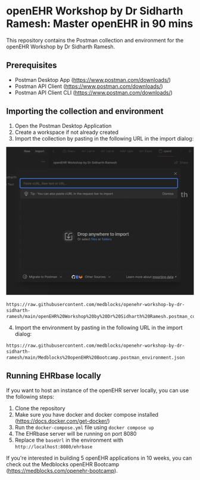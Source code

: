 # openEHR Workshop by Dr Sidharth Ramesh: Master openEHR in 90 mins

This repository contains the Postman collection and environment for the openEHR Workshop by Dr Sidharth Ramesh.

## Prerequisites

- Postman Desktop App (https://www.postman.com/downloads/)
- Postman API Client (https://www.postman.com/downloads/)
- Postman API Client CLI (https://www.postman.com/downloads/)

## Importing the collection and environment
1. Open the Postman Desktop Application
2. Create a workspace if not already created
3. Import the collection by pasting in the following URL in the import dialog:

![Import Collection](./images/import-collection.png)

```
https://raw.githubusercontent.com/medblocks/openehr-workshop-by-dr-sidharth-ramesh/main/openEHR%20Workshop%20by%20Dr%20Sidharth%20Ramesh.postman_collection.json
```
4. Import the environment by pasting in the following URL in the import dialog:
```
https://raw.githubusercontent.com/medblocks/openehr-workshop-by-dr-sidharth-ramesh/main/Medblocks%20openEHR%20Bootcamp.postman_environment.json
```

## Running EHRbase locally
If you want to host an instance of the openEHR server locally, you can use the following steps:

1. Clone the repository
2. Make sure you have docker and docker compose installed (https://docs.docker.com/get-docker/)
3. Run the `docker-compose.yml` file using `docker compose up`
4. The EHRbase server will be running on port 8080
5. Replace the `baseUrl` in the environment with `http://localhost:8080/ehrbase`

If you're interested in building 5 openEHR applications in 10 weeks, you can check out the Medblocks openEHR Bootcamp (https://medblocks.com/openehr-bootcamp).